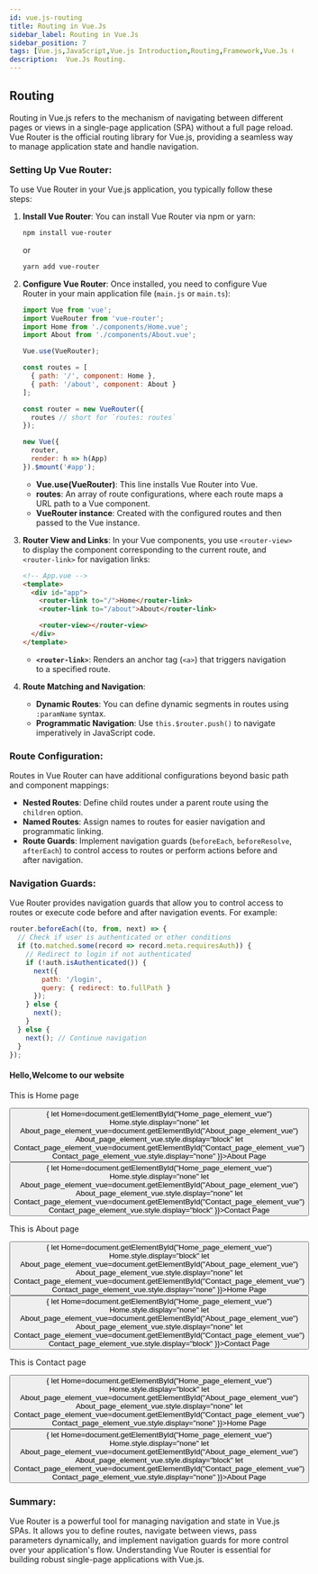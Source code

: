 ```yaml
---
id: vue.js-routing
title: Routing in Vue.Js
sidebar_label: Routing in Vue.Js
sidebar_position: 7
tags: [Vue.js,JavaScript,Vue.js Introduction,Routing,Framework,Vue.Js Concepts]
description:  Vue.Js Routing.
---
```


## Routing

Routing in Vue.js refers to the mechanism of navigating between different pages or views in a single-page application (SPA) without a full page reload. Vue Router is the official routing library for Vue.js, providing a seamless way to manage application state and handle navigation.

### Setting Up Vue Router:

To use Vue Router in your Vue.js application, you typically follow these steps:

1. **Install Vue Router**:
   You can install Vue Router via npm or yarn:

   ```bash
   npm install vue-router
   ```

   or

   ```bash
   yarn add vue-router
   ```

2. **Configure Vue Router**:
   Once installed, you need to configure Vue Router in your main application file (`main.js` or `main.ts`):

   ```javascript
   import Vue from 'vue';
   import VueRouter from 'vue-router';
   import Home from './components/Home.vue';
   import About from './components/About.vue';

   Vue.use(VueRouter);

   const routes = [
     { path: '/', component: Home },
     { path: '/about', component: About }
   ];

   const router = new VueRouter({
     routes // short for `routes: routes`
   });

   new Vue({
     router,
     render: h => h(App)
   }).$mount('#app');
   ```

   - **Vue.use(VueRouter)**: This line installs Vue Router into Vue.
   - **routes**: An array of route configurations, where each route maps a URL path to a Vue component.
   - **VueRouter instance**: Created with the configured routes and then passed to the Vue instance.

3. **Router View and Links**:
   In your Vue components, you use `<router-view>` to display the component corresponding to the current route, and `<router-link>` for navigation links:

   ```html
   <!-- App.vue -->
   <template>
     <div id="app">
       <router-link to="/">Home</router-link>
       <router-link to="/about">About</router-link>

       <router-view></router-view>
     </div>
   </template>
   ```

   - **`<router-link>`**: Renders an anchor tag (`<a>`) that triggers navigation to a specified route.

4. **Route Matching and Navigation**:
   - **Dynamic Routes**: You can define dynamic segments in routes using `:paramName` syntax.
   - **Programmatic Navigation**: Use `this.$router.push()` to navigate imperatively in JavaScript code.

### Route Configuration:

Routes in Vue Router can have additional configurations beyond basic path and component mappings:

- **Nested Routes**: Define child routes under a parent route using the `children` option.
- **Named Routes**: Assign names to routes for easier navigation and programmatic linking.
- **Route Guards**: Implement navigation guards (`beforeEach`, `beforeResolve`, `afterEach`) to control access to routes or perform actions before and after navigation.

### Navigation Guards:

Vue Router provides navigation guards that allow you to control access to routes or execute code before and after navigation events. For example:

```javascript
router.beforeEach((to, from, next) => {
  // Check if user is authenticated or other conditions
  if (to.matched.some(record => record.meta.requiresAuth)) {
    // Redirect to login if not authenticated
    if (!auth.isAuthenticated()) {
      next({
        path: '/login',
        query: { redirect: to.fullPath }
      });
    } else {
      next();
    }
  } else {
    next(); // Continue navigation
  }
});
```

<BrowserWindow>
    <div id="Home_page_element_vue">
        <h4>Hello,Welcome to our website</h4>
        <p>This is Home page</p>
        <button onClick={()=>{
          let Home=document.getElementById("Home_page_element_vue")
          Home.style.display="none"
          let About_page_element_vue=document.getElementById("About_page_element_vue")
          About_page_element_vue.style.display="block"
          let Contact_page_element_vue=document.getElementById("Contact_page_element_vue")
          Contact_page_element_vue.style.display="none"
        }}>About Page</button>
        <button onClick={()=>{
          let Home=document.getElementById("Home_page_element_vue")
          Home.style.display="none"
          let About_page_element_vue=document.getElementById("About_page_element_vue")
          About_page_element_vue.style.display="none"
          let Contact_page_element_vue=document.getElementById("Contact_page_element_vue")
          Contact_page_element_vue.style.display="block"
        }}>Contact Page</button>
    </div>
    <div id="About_page_element_vue" style={{display:"none"}}>
        <p>This is About page</p>
        <button onClick={()=>{
          let Home=document.getElementById("Home_page_element_vue")
          Home.style.display="block"
          let About_page_element_vue=document.getElementById("About_page_element_vue")
          About_page_element_vue.style.display="none"
          let Contact_page_element_vue=document.getElementById("Contact_page_element_vue")
          Contact_page_element_vue.style.display="none"
        }}>Home Page</button>
        <button onClick={()=>{
          let Home=document.getElementById("Home_page_element_vue")
          Home.style.display="none"
          let About_page_element_vue=document.getElementById("About_page_element_vue")
          About_page_element_vue.style.display="none"
          let Contact_page_element_vue=document.getElementById("Contact_page_element_vue")
          Contact_page_element_vue.style.display="block"
        }}>Contact Page</button>
    </div>
    <div id="Contact_page_element_vue" style={{display:"none"}}> 
        <p>This is Contact page</p>
        <button onClick={()=>{
          let Home=document.getElementById("Home_page_element_vue")
          Home.style.display="block"
          let About_page_element_vue=document.getElementById("About_page_element_vue")
          About_page_element_vue.style.display="none"
          let Contact_page_element_vue=document.getElementById("Contact_page_element_vue")
          Contact_page_element_vue.style.display="none"
        }}>Home Page</button>
        <button onClick={()=>{
          let Home=document.getElementById("Home_page_element_vue")
          Home.style.display="none"
          let About_page_element_vue=document.getElementById("About_page_element_vue")
          About_page_element_vue.style.display="block"
          let Contact_page_element_vue=document.getElementById("Contact_page_element_vue")
          Contact_page_element_vue.style.display="none"
        }}>About Page</button>
    </div>
</BrowserWindow>

### Summary:

Vue Router is a powerful tool for managing navigation and state in Vue.js SPAs. It allows you to define routes, navigate between views, pass parameters dynamically, and implement navigation guards for more control over your application's flow. Understanding Vue Router is essential for building robust single-page applications with Vue.js.